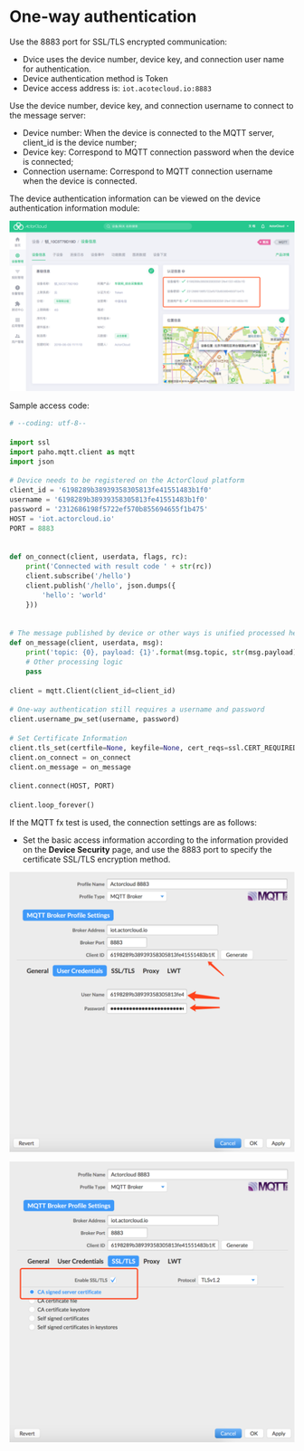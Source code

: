 # One-way authentication

Use the 8883 port for SSL/TLS encrypted communication:

- Dvice uses the device number, device key, and connection user name for authentication.
- Device authentication method is Token
- Device access address is: `iot.acotecloud.io:8883`

Use the device number, device key, and connection username to connect to the message server:

- Device number: When the device is connected to the MQTT server, client_id is the device number;
- Device key: Correspond to  MQTT connection password when the device is connected;
- Connection username: Correspond to MQTT connection username when the device is connected.

The device authentication information can be viewed on the device authentication information module:

![device_security](./_assets/device_security_2.png)

Sample access code:

```python
# --coding: utf-8--

import ssl
import paho.mqtt.client as mqtt
import json

# Device needs to be registered on the ActorCloud platform
client_id = '6198289b38939358305813fe41551483b1f0'
username = '6198289b38939358305813fe41551483b1f0'
password = '2312686198f5722ef570b855694655f1b475'
HOST = 'iot.actorcloud.io'
PORT = 8883


def on_connect(client, userdata, flags, rc):
    print('Connected with result code ' + str(rc))
    client.subscribe('/hello')
    client.publish('/hello', json.dumps({
        'hello': 'world'
    }))


# The message published by device or other ways is unified processed here.
def on_message(client, userdata, msg):
    print('topic: {0}, payload: {1}'.format(msg.topic, str(msg.payload)))
    # Other processing logic
    pass

client = mqtt.Client(client_id=client_id)

# One-way authentication still requires a username and password
client.username_pw_set(username, password)

# Set Certificate Information
client.tls_set(certfile=None, keyfile=None, cert_reqs=ssl.CERT_REQUIRED, ciphers=None)
client.on_connect = on_connect
client.on_message = on_message

client.connect(HOST, PORT)

client.loop_forever()

```

If  the MQTT fx test is used, the connection settings are as follows:

- Set the basic access information according to the information provided on the **Device Security** page, and use the 8883 port to specify the certificate SSL/TLS encryption method.

![mqttfx_config_1](./_assets/mqttfx_config_1.png)

![mqttfx_config_2](./_assets/mqttfx_config_2.png)
